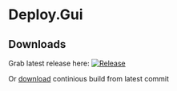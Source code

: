 # Deploy.Gui

## Downloads

Grab latest release here: [![Release](https://img.shields.io/github/release/Gigas002/dotnet_gh_deploy.svg)](https://github.com/Gigas002/dotnet_gh_deploy/releases/latest)

Or [download](https://github.com/Gigas002/dotnet_gh_deploy/releases/tag/continious) continious build from latest commit
